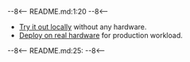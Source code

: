 --8<--
README.md:1:20
--8<--

- [Try it out locally](/getting-started/development/) without any hardware.
- [Deploy on real hardware](/getting-started/production/) for production workload.

--8<--
README.md:25:
--8<--